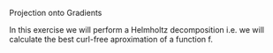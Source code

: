 Projection onto Gradients

In this exercise we will perform a Helmholtz decomposition i.e. we will calculate the best curl-free aproximation of a function f.

